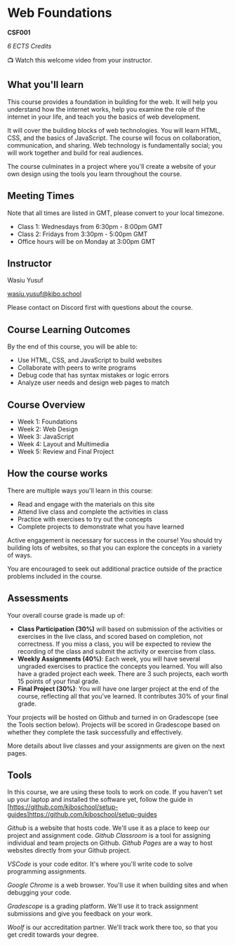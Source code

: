 # Web Foundations

**CSF001**

_6 ECTS Credits_

<aside>

📺 Watch this welcome video from your instructor.

</aside>

<!-- TODO: Wasiu to add welcome video -->

## What you'll learn

This course provides a foundation in building for the web. It will help you understand how the internet works, help you examine the role of the internet in your life, and teach you the basics of web development.

It will cover the building blocks of web technologies. You will learn HTML, CSS, and the basics of JavaScript. The course will focus on collaboration, communication, and sharing. Web technology is fundamentally social; you will work together and build for real audiences.

The course culminates in a project where you'll create a website of your own design using the tools you learn throughout the course.

## Meeting Times

Note that all times are listed in GMT, please convert to your local timezone.

- Class 1: Wednesdays from 6:30pm - 8:00pm GMT
- Class 2: Fridays from 3:30pm - 5:00pm GMT
- Office hours will be on Monday at 3:00pm GMT


## Instructor
<p> Wasiu Yusuf </p>

<p>
    <a href="mailto:wasiu.yusuf@kibo.school"> wasiu.yusuf@kibo.school </a>
</p>

<p> Please contact on Discord first with questions about the course. </p>


## Course Learning Outcomes

By the end of this course, you will be able to:

- Use HTML, CSS, and JavaScript to build websites
- Collaborate with peers to write programs
- Debug code that has syntax mistakes or logic errors
- Analyze user needs and design web pages to match

## Course Overview

* Week 1: Foundations
* Week 2: Web Design
* Week 3: JavaScript
* Week 4: Layout and Multimedia
* Week 5: Review and Final Project

## How the course works

There are multiple ways you'll learn in this course:

* Read and engage with the materials on this site
* Attend live class and complete the activities in class
* Practice with exercises to try out the concepts
* Complete projects to demonstrate what you have learned

Active engagement is necessary for success in the course! You should try 
building lots of websites, so that you can explore the concepts in a variety of ways.

You are encouraged to seek out additional practice outside of the 
practice problems included in the course.

## Assessments

Your overall course grade is made up of:

* **Class Participation (30%)** will based on submission of the activities
    or exercises in the live class, and scored based on completion, not
    correctness. If you miss a class, you will be expected to review the
    recording of the class and submit the activity or exercise from class.
* **Weekly Assignments (40%)**: Each week, you will have several ungraded exercises to 
    practice the concepts you learned. You will also have a graded 
    project each week. There are 3 such projects, each worth 15 points of your 
    final grade.
* **Final Project (30%)**: You will have one larger project at the end of the course, 
    reflecting all that you've learned. It contributes 30% of your final grade.

Your projects will be hosted on Github and turned in on Gradescope (see the 
Tools section below). Projects will be scored in Gradescope based on whether 
they complete the task successfully and effectively.

More details about live classes and your assignments are given on the next pages.

## Tools

In this course, we are using these tools to work on code. If you haven't set up 
your laptop and installed the software yet, follow the guide in 
[https://github.com/kiboschool/setup-guides]https://github.com/kiboschool/setup-guides

*Github* is a website that hosts code. We'll use it as a place to keep our project 
and assignment code. *Github Classroom* is a tool for assigning individual and 
team projects on Github. *Github Pages* are a way to host websites directly from
your Github project.

*VSCode* is your code editor. It's where you'll write code to solve programming 
assignments.

*Google Chrome* is a web browser. You'll use it when building sites and when
debugging your code.

*Gradescope* is a grading platform. We'll use it to track assignment submissions 
and give you feedback on your work.

*Woolf* is our accreditation partner. We'll track work there too, so that you 
get credit towards your degree.
